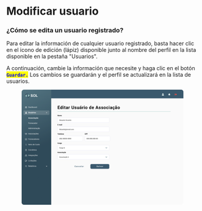 # Modificar  usuario

### ¿Cómo se edita un usuario registrado?

Para editar la información de cualquier usuario registrado, basta hacer clic en el icono de edición (lápiz) disponible junto al nombre del perfil en la lista disponible en la pestaña "Usuarios".

A continuación, cambie la información que necesite y haga clic en el botón <mark style="color:blue;">**`Guardar.`**</mark> Los cambios se guardarán y el perfil se actualizará en la lista de usuarios.

<figure><img src="../../../../.gitbook/assets/Editar usuário (associação).png" alt=""><figcaption></figcaption></figure>
